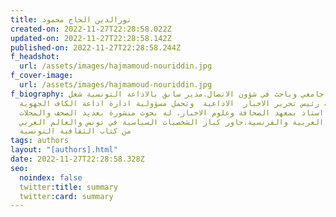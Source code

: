 ```yaml
---
title: نورالدين الحاج محمود
created-on: 2022-11-27T22:28:58.022Z
updated-on: 2022-11-27T22:28:58.142Z
published-on: 2022-11-27T22:28:58.244Z
f_headshot:
  url: /assets/images/hajmamoud-nouriddin.jpg
f_cover-image:
  url: /assets/images/hajmamoud-nouriddin.jpg
f_biography: استاذ جامعي وباحث في شؤون الاتصال.مدير سابق بالاذاعة التونسية شغل
  خطة رئيس تحرير الاخبار  الاذاعية  وتحمل مسؤولية ادارة اذاعة الكاف الجهوية
  حاليا استاذ بمعهد الصحافة وعلوم الاخبار. له بحوث منشورة بعديد الصحف والمجلات
  باللغتين العربية والفرنسية.حاور كبار الشخصيات السياسية في تونس والعالم العربي.
  من كتاب الثقافية التونسية
tags: authors
layout: "[authors].html"
date: 2022-11-27T22:28:58.328Z
seo:
  noindex: false
  twitter:title: summary
  twitter:card: summary
---
```

